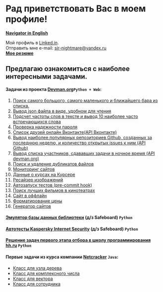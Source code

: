 # Рад приветствовать Вас в моем профиле!

**[Navigator in English](https://github.com/Sir-Nightmare/My-profile-navigator/blob/master/Navigator%20in%20English.md)**

Мой профиль в [Linked.in](http://www.linkedin.com/in/ivan-tochilkin).  
Отправить мне e-mail: sir-nightmare@yandex.ru  
[**Мое резюме**](https://github.com/Sir-Nightmare/My-profile-navigator/blob/master/cv_Tochilkin_Ivan_ru.pdf)

## Предлагаю ознакомиться с наиболее интересными задачами.

#### Задачи из проекта [Devman.org](https://devman.org/)`Python + Web`:

1. [Поиск самого большого, самого маленького и ближайшего бара из списка.](https://github.com/Sir-Nightmare/3_bars)
2. [Вывод json файла в виде, удобном для чтения](https://github.com/Sir-Nightmare/4_json)
3. [Подсчет частоты слов в тексте и вывод 10 наиболее часто встречающихся слова](https://github.com/Sir-Nightmare/5_lang_frequency)
4. [Проверка надежности пароля](https://github.com/Sir-Nightmare/6_password_strength)
5. [Список друзей онлайн Вконтакте(API Вконтакте)](https://github.com/Sir-Nightmare/8_vk_friends_online)
6. [Вывод наиболее популярных репозиториев Github, созданных за последнюю неделю, и количество открытых issues к ним (API Github)](https://github.com/Sir-Nightmare/9_github_trending)
7. [Вывод списка участников, сдававших задачи в ночное время (API devman.org)](https://github.com/Sir-Nightmare/15_midnighters)
8. [Поиск и удаление дубликатов файлов](https://github.com/Sir-Nightmare/11_duplicates)
9. [Мониторинг сайтов](https://github.com/Sir-Nightmare/17_sites_monitoring)
10. [Данные о курсах на Курсере](https://github.com/Sir-Nightmare/10_coursera)
11. [Ресайзер изображений](https://github.com/Sir-Nightmare/12_image_resize)
12. [Автозапуск тестов (pre-commit hook)](https://github.com/Sir-Nightmare/14_pre_commit_hook)
13. [Поиск лучших фильмов в кинотеатрах](https://github.com/Sir-Nightmare/13_cinemas)
14. [Сайт в оффлайн](https://github.com/Sir-Nightmare/16_offline_site)
15. [Форматирование цены](https://github.com/Sir-Nightmare/18_price_format)
16. [Генератор сайтов](https://github.com/Sir-Nightmare/19_site_generator)

#### [Эмулятор базы данных библиотеки](https://github.com/Sir-Nightmare/library) (д/з Safeboard) `Python`

#### [Автотесты Kaspersky Internet Security](https://github.com/Sir-Nightmare/autotests) (д/з Safeboard) `Python`

#### [Решение задач первого этапа отбора в школу программирования hh.ru](https://github.com/Sir-Nightmare/hh_tasks)  `Python`

#### Первые задачи из курса компании [Netcracker](http://ncedu.ru/) `Java`:
* [Класс для узла дерева](https://github.com/Sir-Nightmare/TreeNode)
* [Класс для комплексного числа](https://github.com/Sir-Nightmare/Complex_Numbers)
* [Класс для вектора](https://github.com/Sir-Nightmare/ArrayVector)
* [Класс для сотрудника](https://github.com/Sir-Nightmare/Employee)
